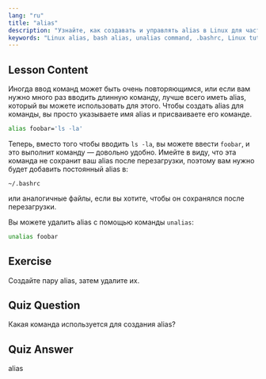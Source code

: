 ```yaml
---
lang: "ru"
title: "alias"
description: "Узнайте, как создавать и управлять alias в Linux для часто используемых команд. Откройте для себя временную и постоянную настройку alias в .bashrc. Повысьте эффективность работы в командной строке!"
keywords: "Linux alias, bash alias, unalias command, .bashrc, Linux tutorial, command line, beginner Linux, Linux guide"
---
```


## Lesson Content

Иногда ввод команд может быть очень повторяющимся, или если вам нужно много раз вводить длинную команду, лучше всего иметь alias, который вы можете использовать для этого. Чтобы создать alias для команды, вы просто указываете имя alias и присваиваете его команде.

```bash
alias foobar='ls -la'
```

Теперь, вместо того чтобы вводить `ls -la`, вы можете ввести `foobar`, и это выполнит команду — довольно удобно. Имейте в виду, что эта команда не сохранит ваш alias после перезагрузки, поэтому вам нужно будет добавить постоянный alias в:

```plaintext
~/.bashrc
```

или аналогичные файлы, если вы хотите, чтобы он сохранялся после перезагрузки.

Вы можете удалить alias с помощью команды `unalias`:

```bash
unalias foobar
```

## Exercise

Создайте пару alias, затем удалите их.

## Quiz Question

Какая команда используется для создания alias?

## Quiz Answer

alias
